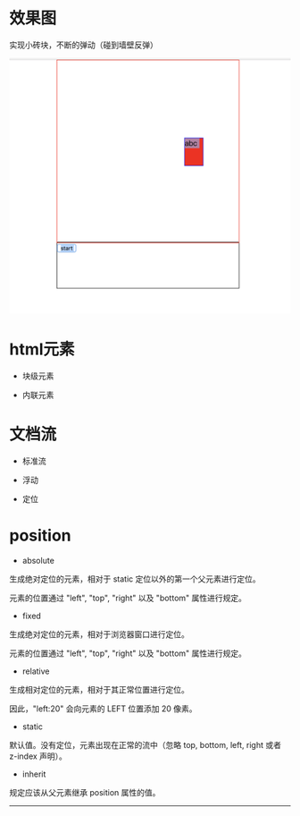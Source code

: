 
# 效果图

实现小砖块，不断的弹动（碰到墙壁反弹）

![](../p1/imgs/rs.png)

# html元素

* 块级元素

* 内联元素

# 文档流

* 标准流

* 浮动

* 定位

# position

* absolute

生成绝对定位的元素，相对于 static 定位以外的第一个父元素进行定位。

元素的位置通过 "left", "top", "right" 以及 "bottom" 属性进行规定。

* fixed

生成绝对定位的元素，相对于浏览器窗口进行定位。

元素的位置通过 "left", "top", "right" 以及 "bottom" 属性进行规定。

* relative

生成相对定位的元素，相对于其正常位置进行定位。

因此，"left:20" 会向元素的 LEFT 位置添加 20 像素。

* static

默认值。没有定位，元素出现在正常的流中（忽略 top, bottom, left, right 或者 z-index 声明）。

* inherit

规定应该从父元素继承 position 属性的值。

---